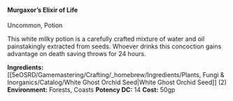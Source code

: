 #### Murgaxor’s Elixir of Life
Uncommon, Potion

This white milky potion is a carefully crafted mixture of water and oil painstakingly extracted from seeds. Whoever drinks this concoction gains advantage on death saving throws for 24 hours.

**Ingredients:** [[5eOSRD/Gamemastering/Crafting/_homebrew/Ingredients/Plants, Fungi & Inorganics/Catalog/White Ghost Orchid Seed|White Ghost Orchid Seed]] (2)
**Environment:** Forests, Coasts
**Potency DC:** 14
**Cost:** 50gp